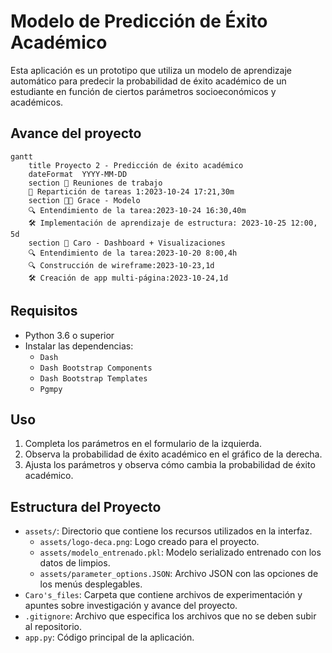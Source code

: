 # Modelo de Predicción de Éxito Académico
Esta aplicación es un prototipo que utiliza un modelo de aprendizaje automático para predecir la probabilidad de éxito académico de un estudiante en función de ciertos parámetros socioeconómicos y académicos.

## Avance del proyecto
```mermaid
gantt
    title Proyecto 2 - Predicción de éxito académico
    dateFormat  YYYY-MM-DD
    section 🐜 Reuniones de trabajo
    💼 Repartición de tareas 1:2023-10-24 17:21,30m
    section 💪🏽 Grace - Modelo
    🔍 Entendimiento de la tarea:2023-10-24 16:30,40m
    🛠️ Implementación de aprendizaje de estructura: 2023-10-25 12:00, 5d
    section 🐴 Caro - Dashboard + Visualizaciones
    🔍 Entendimiento de la tarea:2023-10-20 8:00,4h
    🔍 Construcción de wireframe:2023-10-23,1d
    🛠️ Creación de app multi-página:2023-10-24,1d
```

## Requisitos

- Python 3.6 o superior
- Instalar las dependencias:
    - `Dash`
    - `Dash Bootstrap Components`
    - `Dash Bootstrap Templates`
    - `Pgmpy`

## Uso

1. Completa los parámetros en el formulario de la izquierda.
2. Observa la probabilidad de éxito académico en el gráfico de la derecha.
3. Ajusta los parámetros y observa cómo cambia la probabilidad de éxito académico.

## Estructura del Proyecto
- `assets/`: Directorio que contiene los recursos utilizados en la interfaz.
    - `assets/logo-deca.png`: Logo creado para el proyecto.
    - `assets/modelo_entrenado.pkl`: Modelo serializado entrenado con los datos de limpios.
    - `assets/parameter_options.JSON`: Archivo JSON con las opciones de los menús desplegables.
- `Caro's_files`: Carpeta que contiene archivos de experimentación y apuntes sobre investigación y avance del proyecto.
- `.gitignore`: Archivo que especifica los archivos que no se deben subir al repositorio.
- `app.py`: Código principal de la aplicación.

